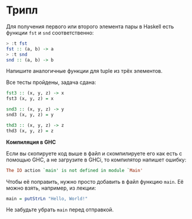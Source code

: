 # Трипл

Для получения первого или второго элемента пары в Haskell есть функции `fst` и `snd` соответственно:

```hs
> :t fst
fst :: (a, b) -> a
> :t snd
snd :: (a, b) -> b
```

Напишите аналогичные функции для tuple из трёх элементов.

Все тесты пройдены, задача сдана:
```hs
fst3 :: (x, y, z) -> x
fst3 (x, y, z) = x

snd3 :: (x, y, z) -> y
snd3 (x, y, z) = y

thd3 :: (x, y, z) -> z
thd3 (x, y, z) = z
```

**Компиляция в GHC**

Если вы скопируете код выше в файл и скомпилируете его как есть с помощью GHC, а не загрузите в GHCi, то компилятор напишет ошибку:

```hs
The IO action `main' is not defined in module `Main'
```

Чтобы её поправить, нужно просто добавить в файл функцию `main`. Её можно взять, например, из лекции:

```hs
main = putStrLn "Hello, World!"
```

Не забудьте убрать `main` перед отправкой.
